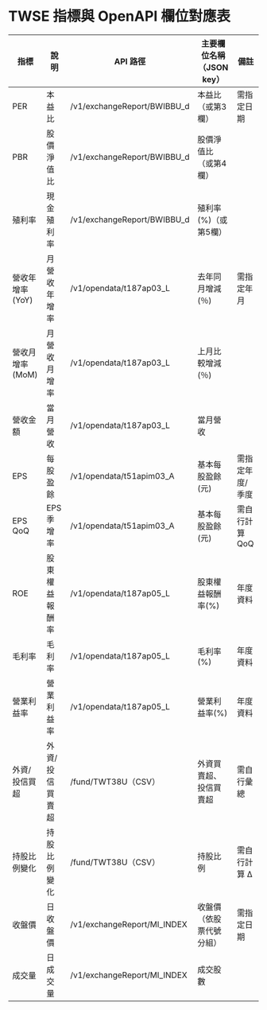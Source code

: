 # TWSE 指標與 OpenAPI 欄位對應表

| 指標             | 說明             | API 路徑                                   | 主要欄位名稱（JSON key）         | 備註                         |
|------------------|------------------|--------------------------------------------|----------------------------------|------------------------------|
| PER              | 本益比           | /v1/exchangeReport/BWIBBU_d                | 本益比（或第3欄）                | 需指定日期                    |
| PBR              | 股價淨值比       | /v1/exchangeReport/BWIBBU_d                | 股價淨值比（或第4欄）            |                              |
| 殖利率           | 現金殖利率       | /v1/exchangeReport/BWIBBU_d                | 殖利率(%)（或第5欄）             |                              |
| 營收年增率 (YoY) | 月營收年增率     | /v1/opendata/t187ap03_L                    | 去年同月增減(％)                 | 需指定年月                    |
| 營收月增率 (MoM) | 月營收月增率     | /v1/opendata/t187ap03_L                    | 上月比較增減(％)                 |                              |
| 營收金額         | 當月營收         | /v1/opendata/t187ap03_L                    | 當月營收                         |                              |
| EPS              | 每股盈餘         | /v1/opendata/t51apim03_A                   | 基本每股盈餘(元)                 | 需指定年度/季度               |
| EPS QoQ          | EPS 季增率       | /v1/opendata/t51apim03_A                   | 基本每股盈餘(元)                 | 需自行計算 QoQ                |
| ROE              | 股東權益報酬率   | /v1/opendata/t187ap05_L                    | 股東權益報酬率(%)                | 年度資料                      |
| 毛利率           | 毛利率           | /v1/opendata/t187ap05_L                    | 毛利率(%)                        | 年度資料                      |
| 營業利益率       | 營業利益率       | /v1/opendata/t187ap05_L                    | 營業利益率(%)                    | 年度資料                      |
| 外資/投信買超    | 外資/投信買賣超  | /fund/TWT38U（CSV）                        | 外資買賣超、投信買賣超            | 需自行彙總                    |
| 持股比例變化     | 持股比例變化     | /fund/TWT38U（CSV）                        | 持股比例                          | 需自行計算 Δ                  |
| 收盤價           | 日收盤價         | /v1/exchangeReport/MI_INDEX                | 收盤價（依股票代號分組）         | 需指定日期                    |
| 成交量           | 日成交量         | /v1/exchangeReport/MI_INDEX                | 成交股數                          |                              |
